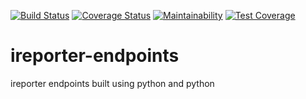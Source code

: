 [![Build Status](https://travis-ci.org/alexxsanya/ireporter-endpoints.svg?branch=develop)](https://travis-ci.org/alexxsanya/ireporter-endpoints)  [![Coverage Status](https://coveralls.io/repos/github/alexxsanya/ireporter-endpoints/badge.svg?branch=master)](https://coveralls.io/github/alexxsanya/ireporter-endpoints?branch=master)  [![Maintainability](https://api.codeclimate.com/v1/badges/046278bc19fd77812d41/maintainability)](https://codeclimate.com/github/alexxsanya/ireporter-endpoints/maintainability)  [![Test Coverage](https://api.codeclimate.com/v1/badges/046278bc19fd77812d41/test_coverage)](https://codeclimate.com/github/alexxsanya/ireporter-endpoints/test_coverage)

# ireporter-endpoints
ireporter endpoints built using python and python
